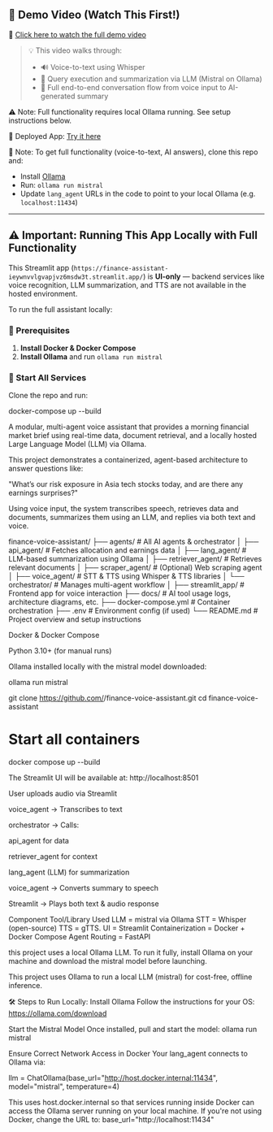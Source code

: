 ## 🎥 Demo Video (Watch This First!)

🔗 [Click here to watch the full demo video](https://drive.google.com/file/d/1-xwKQ4mKdtxT80FnPW4khKFV0P6XkVgO/view?usp=sharing)

> 💡 This video walks through:
> - 🔊 Voice-to-text using Whisper
> - 🧠 Query execution and summarization via LLM (Mistral on Ollama)
> - 🤖 Full end-to-end conversation flow from voice input to AI-generated summary

⚠️ Note: Full functionality requires local Ollama running. See setup instructions below.


🚀 Deployed App: [Try it here](https://finance-assistant-ieywnvvlgvapjvz6msdw3t.streamlit.app/)

🧠 Note: To get full functionality (voice-to-text, AI answers), clone this repo and:
- Install [Ollama](https://ollama.com/)
- Run: `ollama run mistral`
- Update `lang_agent` URLs in the code to point to your local Ollama (e.g. `localhost:11434`)

---

## ⚠️ Important: Running This App Locally with Full Functionality

This Streamlit app (`https://finance-assistant-ieywnvvlgvapjvz6msdw3t.streamlit.app/`) is **UI-only** — backend services like voice recognition, LLM summarization, and TTS are not available in the hosted environment.

To run the full assistant locally:

### 🧱 Prerequisites

1. **Install Docker & Docker Compose**
2. **Install Ollama** and run `ollama run mistral`

### 🚀 Start All Services

Clone the repo and run:

docker-compose up --build


<!-- Finance Voice Assistant -->
A modular, multi-agent voice assistant that provides a morning financial market brief using real-time data, document retrieval, and a locally hosted Large Language Model (LLM) via Ollama.

<!-- Project Overview -->
This project demonstrates a containerized, agent-based architecture to answer questions like:

"What’s our risk exposure in Asia tech stocks today, and are there any earnings surprises?"

Using voice input, the system transcribes speech, retrieves data and documents, summarizes them using an LLM, and replies via both text and voice.

<!-- Project Structure -->

finance-voice-assistant/
├── agents/                    # All AI agents & orchestrator
│   ├── api_agent/             # Fetches allocation and earnings data
│   ├── lang_agent/            # LLM-based summarization using Ollama
│   ├── retriever_agent/       # Retrieves relevant documents
│   ├── scraper_agent/         # (Optional) Web scraping agent
│   ├── voice_agent/           # STT & TTS using Whisper & TTS libraries
│   └── orchestrator/          # Manages multi-agent workflow
│
├── streamlit_app/             # Frontend app for voice interaction
├── docs/                      # AI tool usage logs, architecture diagrams, etc.
├── docker-compose.yml         # Container orchestration
├── .env                       # Environment config (if used)
└── README.md                  # Project overview and setup instructions

<!-- Setup & Deployment -->
<!-- Prerequisites -->
Docker & Docker Compose

Python 3.10+ (for manual runs)

Ollama installed locally with the mistral model downloaded:

ollama run mistral

<!-- Run Locally with Docker -->

git clone https://github.com/<your-username>/finance-voice-assistant.git
cd finance-voice-assistant

# Start all containers
docker compose up --build

The Streamlit UI will be available at: http://localhost:8501

<!-- How It Works (Flow) -->
User uploads audio via Streamlit

voice_agent → Transcribes to text

orchestrator → Calls:

api_agent for data

retriever_agent for context

lang_agent (LLM) for summarization

voice_agent → Converts summary to speech

Streamlit → Plays both text & audio response

 <!-- Tools & Frameworks -->
Component	Tool/Library Used
LLM	= mistral via Ollama
STT = 	Whisper (open-source)
TTS	= gTTS.
UI	= Streamlit
Containerization	= Docker + Docker Compose
Agent Routing	= FastAPI


<!-- Deployment Notes -->

this project uses a local Ollama LLM. To run it fully, install Ollama on your machine and download the mistral model before launching.


<!-- LLM Setup (Ollama) -->
This project uses Ollama to run a local LLM (mistral) for cost-free, offline inference.

🛠️ Steps to Run Locally:
Install Ollama
Follow the instructions for your OS: https://ollama.com/download

Start the Mistral Model
Once installed, pull and start the model:
ollama run mistral

Ensure Correct Network Access in Docker
Your lang_agent connects to Ollama via:

llm = ChatOllama(base_url="http://host.docker.internal:11434", model="mistral", temperature=4)

This uses host.docker.internal so that services running inside Docker can access the Ollama server running on your local machine.
If you're not using Docker, change the URL to:
base_url="http://localhost:11434"




